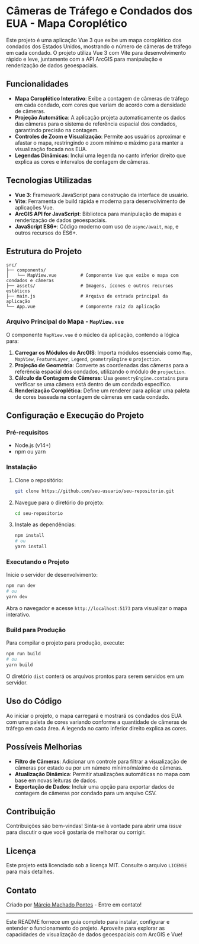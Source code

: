 
# Câmeras de Tráfego e Condados dos EUA - Mapa Coroplético

Este projeto é uma aplicação Vue 3 que exibe um mapa coroplético dos condados dos Estados Unidos, mostrando o número de câmeras de tráfego em cada condado. O projeto utiliza Vue 3 com Vite para desenvolvimento rápido e leve, juntamente com a API ArcGIS para manipulação e renderização de dados geoespaciais.

## Funcionalidades

- **Mapa Coroplético Interativo**: Exibe a contagem de câmeras de tráfego em cada condado, com cores que variam de acordo com a densidade de câmeras.
- **Projeção Automática**: A aplicação projeta automaticamente os dados das câmeras para o sistema de referência espacial dos condados, garantindo precisão na contagem.
- **Controles de Zoom e Visualização**: Permite aos usuários aproximar e afastar o mapa, restringindo o zoom mínimo e máximo para manter a visualização focada nos EUA.
- **Legendas Dinâmicas**: Inclui uma legenda no canto inferior direito que explica as cores e intervalos de contagem de câmeras.

## Tecnologias Utilizadas

- **Vue 3**: Framework JavaScript para construção da interface de usuário.
- **Vite**: Ferramenta de build rápida e moderna para desenvolvimento de aplicações Vue.
- **ArcGIS API for JavaScript**: Biblioteca para manipulação de mapas e renderização de dados geoespaciais.
- **JavaScript ES6+**: Código moderno com uso de `async/await`, `map`, e outros recursos do ES6+.

## Estrutura do Projeto

```plaintext
src/
├── components/
│   └── MapView.vue         # Componente Vue que exibe o mapa com condados e câmeras
├── assets/                 # Imagens, ícones e outros recursos estáticos
├── main.js                 # Arquivo de entrada principal da aplicação
└── App.vue                 # Componente raiz da aplicação
```

### Arquivo Principal do Mapa - `MapView.vue`

O componente `MapView.vue` é o núcleo da aplicação, contendo a lógica para:

1. **Carregar os Módulos do ArcGIS**: Importa módulos essenciais como `Map`, `MapView`, `FeatureLayer`, `Legend`, `geometryEngine` e `projection`.
2. **Projeção de Geometria**: Converte as coordenadas das câmeras para a referência espacial dos condados, utilizando o módulo de `projection`.
3. **Cálculo da Contagem de Câmeras**: Usa `geometryEngine.contains` para verificar se uma câmera está dentro de um condado específico.
4. **Renderização Coroplética**: Define um renderer para aplicar uma paleta de cores baseada na contagem de câmeras em cada condado.

## Configuração e Execução do Projeto

### Pré-requisitos

- Node.js (v14+)
- npm ou yarn

### Instalação

1. Clone o repositório:
   ```bash
   git clone https://github.com/seu-usuario/seu-repositorio.git
   ```
2. Navegue para o diretório do projeto:
   ```bash
   cd seu-repositorio
   ```
3. Instale as dependências:
   ```bash
   npm install
   # ou
   yarn install
   ```

### Executando o Projeto

Inicie o servidor de desenvolvimento:
```bash
npm run dev
# ou
yarn dev
```

Abra o navegador e acesse `http://localhost:5173` para visualizar o mapa interativo.

### Build para Produção

Para compilar o projeto para produção, execute:
```bash
npm run build
# ou
yarn build
```

O diretório `dist` conterá os arquivos prontos para serem servidos em um servidor.

## Uso do Código

Ao iniciar o projeto, o mapa carregará e mostrará os condados dos EUA com uma paleta de cores variando conforme a quantidade de câmeras de tráfego em cada área. A legenda no canto inferior direito explica as cores.

## Possíveis Melhorias

- **Filtro de Câmeras**: Adicionar um controle para filtrar a visualização de câmeras por estado ou por um número mínimo/máximo de câmeras.
- **Atualização Dinâmica**: Permitir atualizações automáticas no mapa com base em novas leituras de dados.
- **Exportação de Dados**: Incluir uma opção para exportar dados de contagem de câmeras por condado para um arquivo CSV.

## Contribuição

Contribuições são bem-vindas! Sinta-se à vontade para abrir uma *issue* para discutir o que você gostaria de melhorar ou corrigir.

## Licença

Este projeto está licenciado sob a licença MIT. Consulte o arquivo `LICENSE` para mais detalhes.

## Contato

Criado por [Márcio Machado Pontes](https://github.com/marcinhojazz) - Entre em contato!

---

Este README fornece um guia completo para instalar, configurar e entender o funcionamento do projeto. Aproveite para explorar as capacidades de visualização de dados geoespaciais com ArcGIS e Vue!
